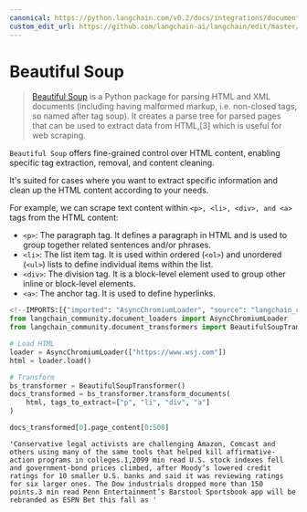 ```yaml
---
canonical: https://python.langchain.com/v0.2/docs/integrations/document_transformers/beautiful_soup/
custom_edit_url: https://github.com/langchain-ai/langchain/edit/master/docs/docs/integrations/document_transformers/beautiful_soup.ipynb
---
```


# Beautiful Soup

> [Beautiful Soup](https://www.crummy.com/software/BeautifulSoup/) is a Python package for parsing
HTML and XML documents (including having malformed markup, i.e. non-closed tags, so named after tag soup).
It creates a parse tree for parsed pages that can be used to extract data from HTML,[3] which
is useful for web scraping.

`Beautiful Soup` offers fine-grained control over HTML content, enabling specific tag extraction, removal, and content cleaning. 

It's suited for cases where you want to extract specific information and clean up the HTML content according to your needs.

For example, we can scrape text content within `<p>, <li>, <div>, and <a>` tags from the HTML content:

* `<p>`: The paragraph tag. It defines a paragraph in HTML and is used to group together related sentences and/or phrases.
* `<li>`: The list item tag. It is used within ordered (`<ol>`) and unordered (`<ul>`) lists to define individual items within the list.
* `<div>`: The division tag. It is a block-level element used to group other inline or block-level elements.
* `<a>`: The anchor tag. It is used to define hyperlinks.

```python
<!--IMPORTS:[{"imported": "AsyncChromiumLoader", "source": "langchain_community.document_loaders", "docs": "https://api.python.langchain.com/en/latest/document_loaders/langchain_community.document_loaders.chromium.AsyncChromiumLoader.html", "title": "Beautiful Soup"}, {"imported": "BeautifulSoupTransformer", "source": "langchain_community.document_transformers", "docs": "https://api.python.langchain.com/en/latest/document_transformers/langchain_community.document_transformers.beautiful_soup_transformer.BeautifulSoupTransformer.html", "title": "Beautiful Soup"}]-->
from langchain_community.document_loaders import AsyncChromiumLoader
from langchain_community.document_transformers import BeautifulSoupTransformer

# Load HTML
loader = AsyncChromiumLoader(["https://www.wsj.com"])
html = loader.load()
```

```python
# Transform
bs_transformer = BeautifulSoupTransformer()
docs_transformed = bs_transformer.transform_documents(
    html, tags_to_extract=["p", "li", "div", "a"]
)
```

```python
docs_transformed[0].page_content[0:500]
```

```output
'Conservative legal activists are challenging Amazon, Comcast and others using many of the same tools that helped kill affirmative-action programs in colleges.1,2099 min read U.S. stock indexes fell and government-bond prices climbed, after Moody’s lowered credit ratings for 10 smaller U.S. banks and said it was reviewing ratings for six larger ones. The Dow industrials dropped more than 150 points.3 min read Penn Entertainment’s Barstool Sportsbook app will be rebranded as ESPN Bet this fall as '
```